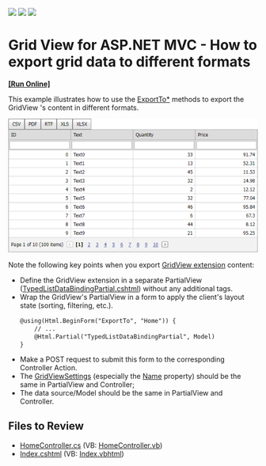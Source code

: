 <!-- default badges list -->
![](https://img.shields.io/endpoint?url=https://codecentral.devexpress.com/api/v1/VersionRange/128551513/14.1.3%2B)
[![](https://img.shields.io/badge/Open_in_DevExpress_Support_Center-FF7200?style=flat-square&logo=DevExpress&logoColor=white)](https://supportcenter.devexpress.com/ticket/details/E3898)
[![](https://img.shields.io/badge/📖_How_to_use_DevExpress_Examples-e9f6fc?style=flat-square)](https://docs.devexpress.com/GeneralInformation/403183)
<!-- default badges end -->

# Grid View for ASP.NET MVC - How to export grid data to different formats
<!-- run online -->
**[[Run Online]](https://codecentral.devexpress.com/128551513/)**
<!-- run online end -->

This example illustrates how to use the [ExportTo*](https://docs.devexpress.com/AspNetMvc/DevExpress.Web.Mvc.GridViewExtension._methods?p=netframework) methods to export the GridView 's content in different formats.

![GridView export](export-buttons.png)

Note the following key points when you export [GridView extension](https://docs.devexpress.com/AspNetMvc/8966/components/grid-view) content:

- Define the GridView extension in a separate PartialView ([TypedListDataBindingPartial.cshtml](./CS/Views/Home/TypedListDataBindingPartial.cshtml)) without any additional tags.
- Wrap the GridView's PartialView in a form to apply the client's layout state (sorting, filtering, etc.).
    ```
    @using(Html.BeginForm("ExportTo", "Home")) {
        // ...
        @Html.Partial("TypedListDataBindingPartial", Model)
    }
    ```
- Make a POST request to submit this form to the corresponding Controller Action.
- The [GridViewSettings](https://docs.devexpress.com/AspNetMvc/DevExpress.Web.Mvc.GridViewSettings) (especially the [Name](https://docs.devexpress.com/AspNetMvc/DevExpress.Web.Mvc.SettingsBase.Name) property) should be the same in PartialView and Controller;
- The data source/Model should be the same in PartialView and Controller.


## Files to Review

* [HomeController.cs](./CS/Controllers/HomeController.cs) (VB: [HomeController.vb](./VB/DXWebApplication1/Controllers/HomeController.vb))
* [Index.cshtml](./CS/Views/Home/Index.cshtml) (VB: [Index.vbhtml](./VB/DXWebApplication1/Views/Home/Index.vbhtml))
